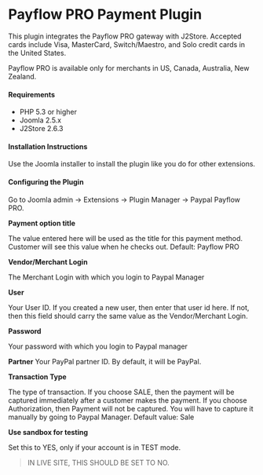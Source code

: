 # Payflow PRO Payment Plugin

This plugin integrates the Payflow PRO gateway with J2Store. Accepted cards include Visa, MasterCard, Switch/Maestro, and Solo credit cards in the United States.

Payflow PRO is available only for merchants in US, Canada, Australia, New Zealand.

#### Requirements
* PHP 5.3 or higher
* Joomla 2.5.x
* J2Store 2.6.3

#### Installation Instructions
Use the Joomla installer to install the plugin like you do for other extensions.

#### Configuring the Plugin
Go to Joomla admin → Extensions → Plugin Manager → Paypal Payflow PRO.

**Payment option title**

The value entered here will be used as the title for this payment method. Customer will see this value when he checks out. Default: Payflow PRO

**Vendor/Merchant Login**

The Merchant Login with which you login to Paypal Manager

**User**

Your User ID. If you created a new user, then enter that user id here. If not, then this field should carry the same value as the Vendor/Merchant Login.

**Password**

Your password with which you login to Paypal manager

**Partner**
Your PayPal partner ID. By default, it will be PayPal.

**Transaction Type**

The type of transaction. If you choose SALE, then the payment will be captured immediately after a customer makes the payment. If you choose Authorization, then Payment will not be captured. You will have to capture it manually by going to Paypal Manager. Default value: Sale

**Use sandbox for testing**

Set this to YES, only if your account is in TEST mode. 

>IN LIVE SITE, THIS SHOULD BE SET TO NO.




















